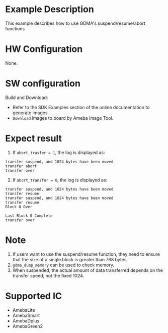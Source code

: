 # Example Description

This example describes how to use GDMA's suspend/resume/abort functions

# HW Configuration

None.

# SW configuration

Build and Download:
   * Refer to the SDK Examples section of the online documentation to generate images.
   * `Download` images to board by Ameba Image Tool.

# Expect result
1. If `abort_trasfer = 1`, the log is displayed as:
```shell
transfer suspend, and 1024 bytes have been moved
transfer abort
transfer over
```
2. If `abort_transfer = 0`, the log is displayed as:
```shell
transfer suspend, and 1024 bytes have been moved
transfer resume
transfer suspend, and 1024 bytes have been moved
transfer resume
Block 0 Over

Last Block 0 Complete
transfer over
```

# Note
1. If users want to use the suspend/resume function, they need to ensure that the size of a single block is greater than 768 bytes.
2. `gdma_dump_memory` can be used to check memory.
3. When suspended, the actual amount of data transferred depends on the transfer speed, not the fixed 1024.
# Supported IC

- AmebaLite
- AmebaSmart
- AmebaDplus
- AmebaGreen2
